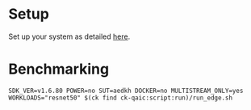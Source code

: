 # Setup
Set up your system as detailed [here](https://github.com/krai/ck-qaic/blob/main/script/setup.aedk/README.md).

# Benchmarking
```
SDK_VER=v1.6.80 POWER=no SUT=aedkh DOCKER=no MULTISTREAM_ONLY=yes WORKLOADS="resnet50" $(ck find ck-qaic:script:run)/run_edge.sh
```
